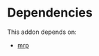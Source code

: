 # Dependencies

This addon depends on:

- [mrp](../../../../../oca-ocb-mrp/odoo-bringout-oca-ocb-mrp)
